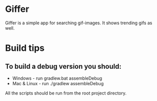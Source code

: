 # Giffer
Giffer is a simple app for searching gif-images. It shows trending gifs as well.
# Build tips
## To build a debug version you should:
- Windows - run gradlew.bat assembleDebug 
- Mac & Linux - run ./gradlew assembleDebug 

All the scripts should be run from the root project directory.
